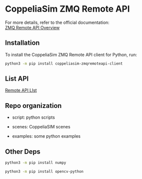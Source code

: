 # CoppeliaSim ZMQ Remote API

For more details, refer to the official documentation:  
[ZMQ Remote API Overview](https://manual.coppeliarobotics.com/en/zmqRemoteApiOverview.htm)

## Installation

To install the CoppeliaSim ZMQ Remote API client for Python, run:

```sh
python3 -m pip install coppeliasim-zmqremoteapi-client
```


## List API

[Remote API LIst](https://manual.coppeliarobotics.com/en/apiFunctions.htm)


## Repo organization

- script: python scripts

- scenes: CoppeliaSIM scenes

- examples: some python examples


## Other Deps

```sh
python3 -m pip install numpy
```


```sh
python3 -m pip install opencv-python
```
